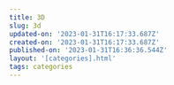 ```yaml
---
title: 3D
slug: 3d
updated-on: '2023-01-31T16:17:33.687Z'
created-on: '2023-01-31T16:17:33.687Z'
published-on: '2023-01-31T16:36:36.544Z'
layout: '[categories].html'
tags: categories
---
```



